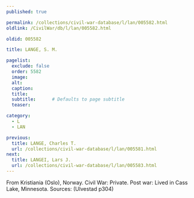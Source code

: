 ```yaml
---
published: true

permalink: /collections/civil-war-database/l/lan/005582.html
oldlink: /CivilWar/db/l/lan/005582.html

oldid: 005582

title: LANGE, S. M.

pagelist:
  exclude: false
  order: 5582
  image: 
  alt:
  caption:
  title:
  subtitle:      # Defaults to page subtitle
  teaser:

category: 
  - L 
  - LAN

previous:
  title: LANGE, Charles T.
  url: /collections/civil-war-database/l/lan/005581.html  
next:
  title: LANGEI, Lars J.
  url: /collections/civil-war-database/l/lan/005583.html   
---
```

From Kristiania (Oslo), Norway. Civil War: Private. Post war: Lived in Cass Lake, Minnesota. Sources: (Ulvestad p304)